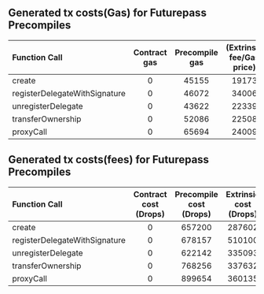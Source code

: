 ## Generated tx costs(Gas) for Futurepass Precompiles

| Function Call                 | Contract gas | Precompile gas | (Extrinsic fee/Gas price) |
|:------------------------------|:------------:|:--------------:|:-------------------------:|
| create                        |      0       |     45155      |           19173           |
| registerDelegateWithSignature |      0       |     46072      |           34006           |
| unregisterDelegate            |      0       |     43622      |           22339           |
| transferOwnership             |      0       |     52086      |           22508           |
| proxyCall                     |      0       |     65694      |           24009           |


## Generated tx costs(fees) for Futurepass Precompiles

| Function Call                 | Contract cost (Drops) | Precompile cost (Drops) | Extrinsic cost (Drops) |
|:------------------------------|:---------------------:|:-----------------------:|:----------------------:|
| create                        |           0           |         657200          |         287602         |
| registerDelegateWithSignature |           0           |         678157          |         510100         |
| unregisterDelegate            |           0           |         622142          |         335093         |
| transferOwnership             |           0           |         768256          |         337632         |
| proxyCall                     |           0           |         899654          |         360135         |
